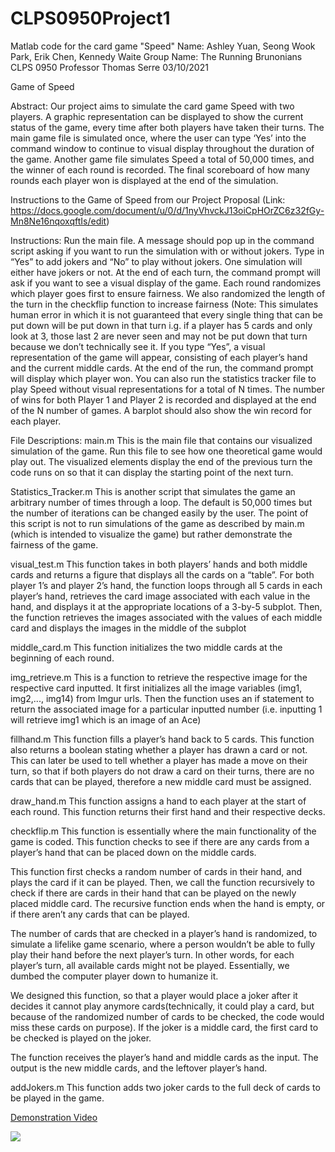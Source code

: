 # CLPS0950Project1
Matlab code for the card game "Speed"
Name: Ashley Yuan, Seong Wook Park, Erik Chen, Kennedy Waite 
Group Name: The Running Brunonians
CLPS 0950
Professor Thomas Serre
03/10/2021

Game of Speed

Abstract: Our project aims to simulate the card game Speed with two players. A graphic representation can be displayed to show the current status of the game, every time after both players have taken their turns. The main game file is simulated once, where the user can type ‘Yes’ into the command window to continue to visual display throughout the duration of the game. Another game file simulates Speed a total of 50,000 times, and the winner of each round is recorded. The final scoreboard of how many rounds each player won is displayed at the end of the simulation. 

Instructions to the Game of Speed from our Project Proposal (Link: https://docs.google.com/document/u/0/d/1nyVhvckJ13oiCpHOrZC6z32fGy-Mn8Ne16nqoxqftIs/edit)

Instructions:
Run the main file. A message should pop up in the command script asking if you want to run the simulation with or without jokers. Type in “Yes” to add jokers and “No” to play without jokers. One simulation will either have jokers or not. At the end of each turn, the command prompt will ask if you want to see a visual display of the game. Each round randomizes which player goes first to ensure fairness. We also randomized the length of the turn in the checkflip function to increase fairness (Note: This simulates human error in which it is not guaranteed that every single thing that can be put down will be put down in that turn i.g. if a player has 5 cards and only look at 3, those last 2 are never seen and may not be put down that turn because we don’t technically see it. If you type “Yes”, a visual representation of the game will appear, consisting of each player’s hand and the current middle cards. At the end of the run, the command prompt will display which player won.  You can also run the statistics tracker file to play Speed without visual representations for a total of N times. The number of wins for both Player 1 and Player 2 is recorded and displayed at the end of the N number of games. A barplot should also show the win record for each player.

File Descriptions:
main.m
This is the main file that contains our visualized simulation of the game. Run this file to see how one theoretical game would play out.
The visualized elements display the end of the previous turn the code runs on so that it can display the starting point of the next turn.

Statistics_Tracker.m
This is another script that simulates the game an arbitrary number of times through a loop. The default is 50,000 times but the number of iterations can be changed easily by the user.
The point of this script is not to run simulations of the game as described by main.m (which is intended to visualize the game) but rather demonstrate the fairness of the game. 


visual_test.m
This function takes in both players’ hands and both middle cards and returns a figure that displays all the cards on a “table”. For both player 1’s and player 2’s hand, the function loops through all 5 cards in each player’s hand, retrieves the card image associated with each value in the hand, and displays it at the appropriate locations of a 3-by-5 subplot. Then, the function retrieves the images associated with the values of each middle card and displays the images in the middle of the subplot


middle_card.m
This function initializes the two middle cards at the beginning of each round.


img_retrieve.m
This is a function to retrieve the respective image for the respective card inputted. It first initializes all the image variables (img1, img2,..., img14) from Imgur urls. Then the function uses an if statement to return the associated image for a particular inputted number (i.e. inputting 1 will retrieve img1 which is an image of an Ace)


fillhand.m
This function fills a player’s hand back to 5 cards. This function also returns a boolean stating whether a player has drawn a card or not. This can later be used to tell whether a player has made a move on their turn, so that if both players do not draw a card on their turns, there are no cards that can be played, therefore a new middle card must be assigned.  


draw_hand.m
This function assigns a hand to each player at the start of each round. This function returns their first hand and their respective decks. 


checkflip.m
This function is essentially where the main functionality of the game is coded. This function checks to see if there are any cards from a player’s hand that can be placed down on the middle cards.

This function first checks a random number of cards in their hand, and plays the card if it can be played. Then, we call the function recursively to check if there are cards in their hand that can be played on the newly placed middle card. The recursive function ends when the hand is empty, or if there aren’t any cards that can be played. 

The number of cards that are checked in a player’s hand is randomized, to simulate a lifelike game scenario, where a person wouldn’t be able to fully play their hand before the next player’s turn. In other words, for each player’s turn, all available cards might not be played. Essentially, we dumbed the computer player down to humanize it.

We designed this function, so that a player would place a joker after it decides it cannot play anymore cards(technically, it could play a card, but because of the randomized number of cards to be checked, the code would miss these cards on purpose). If the joker is a middle card, the first card to be checked is played on the joker.

The function receives the player’s hand and middle cards as the input. The output is the new middle cards, and the leftover player’s hand. 


addJokers.m
This function adds two joker cards to the full deck of cards to be played in the game. 


[Demonstration Video](https://i.imgur.com/5di8VMY.mp4)

<img src="https://i.imgur.com/5di8VMY.mp4"/>










